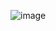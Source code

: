 ![image](https://github.com/gixi404/card-generator/assets/104705119/9b4b839f-bb0e-4dae-a8ad-a888cffa87f8)
